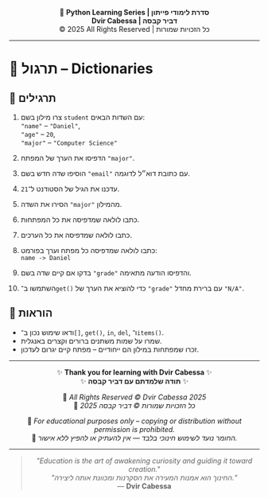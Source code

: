 <!-- DC_HEADER_START -->
<div align="center">

🐍 **Python Learning Series | סדרת לימודי פייתון**  
**Dvir Cabessa | דביר קבסה**  
© 2025 All Rights Reserved | כל הזכויות שמורות

</div>

---
<!-- DC_HEADER_END -->

# 📘 תרגול – Dictionaries

## 🧪 תרגילים

1. צרו מילון בשם `student` עם השדות הבאים:  
   `"name"` – `"Daniel"`,  
   `"age"` – `20`,  
   `"major"` – `"Computer Science"`

2. הדפיסו את הערך של המפתח `"major"`.

3. הוסיפו שדה חדש בשם `"email"` עם כתובת דוא״ל לדוגמה.

4. עדכנו את הגיל של הסטודנט ל־`21`.

5. הסירו את השדה `"major"` מהמילון.

6. כתבו לולאה שמדפיסה את כל המפתחות.

7. כתבו לולאה שמדפיסה את כל הערכים.

8. כתבו לולאה שמדפיסה כל מפתח וערך בפורמט:  
   `name -> Daniel`

9. בדקו אם קיים שדה בשם `"grade"` והדפיסו הודעה מתאימה.

10. השתמשו ב־`get()` כדי להוציא את הערך של `"grade"` עם ברירת מחדל `"N/A"`.

## 📌 הוראות

- ודאו שימוש נכון ב־`[]`, `get()`, `in`, `del`, ו־`items()`.
- שמרו על שמות משתנים ברורים וקצרים באנגלית.
- זכרו שמפתחות במילון הם ייחודיים – מפתח קיים יגרום לעדכון.

<!-- DC_FOOTER_START -->
---

<div align="center">

✨ **Thank you for learning with Dvir Cabessa** ✨  
✨ **תודה שלמדתם עם דביר קבסה** ✨  

📘 *All Rights Reserved © Dvir Cabessa 2025*  
📘 *כל הזכויות שמורות © דביר קבסה 2025*  

🔗 *For educational purposes only – copying or distribution without permission is prohibited.*  
🔗 *החומר נועד לשימוש חינוכי בלבד — אין להעתיק או להפיץ ללא אישור.*

---

> _"Education is the art of awakening curiosity and guiding it toward creation."_  
> _"החינוך הוא אמנות המעירה את הסקרנות ומכוונת אותה ליצירה."_  
> — **Dvir Cabessa**

</div>
<!-- DC_FOOTER_END -->

